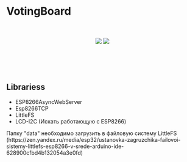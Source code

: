 # VotingBoard
<p style="text-align: center;vertical-align: middle;line-height: 90px; ">
<img src="https://img.shields.io/github/last-commit/Qwerty-techlab/VotingBoard">
<img src="https://img.shields.io/github/downloads/Qwerty-techlab/VotingBoard/total">
</p>
</br>

<h2>Librariess</h2>
<ul>
  <li>ESP8266AsyncWebServer</li>
  <li>Esp8266TCP</li>
  <li>LittleFS</li>
  <li>LCD-I2С (Искать работающую с ESP8266)</li>
</ul>

<p> Папку "data" необходимо загрузить в файловую систему LittleFS (https://zen.yandex.ru/media/esp32/ustanovka-zagruzchika-failovoi-sistemy-littlefs-esp8266-v-srede-arduino-ide-628900cfbd4b132054a3e0fd)</p>

